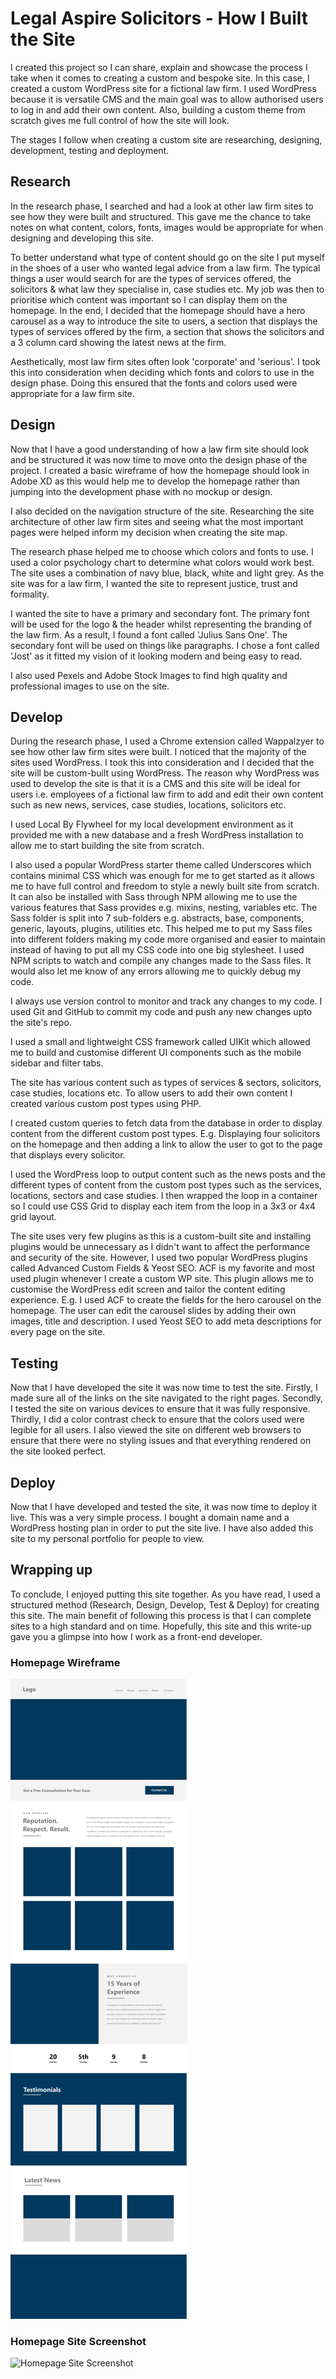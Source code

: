 # Legal Aspire Solicitors - How I Built the Site

I created this project so I can share, explain and showcase the process I take when it comes to creating a custom and bespoke site. In this case, I created a custom WordPress site for a fictional law firm. I used WordPress because it is versatile CMS and the main goal was to allow authorised users to log in and add their own content. Also, building a custom theme from scratch gives me full control of how the site will look.

The stages I follow when creating a custom site are researching, designing, development, testing and deployment.

## Research

In the research phase, I searched and had a look at other law firm sites to see how they were built and structured. This gave me the chance to take notes on what content, colors, fonts, images would be appropriate for when designing and developing this site.

To better understand what type of content should go on the site I put myself in the shoes of a user who wanted legal advice from a law firm. The typical things a user would search for are the types of services offered, the solicitors & what law they specialise in, case studies etc. My job was then to prioritise which content was important so I can display them on the homepage. In the end, I decided that the homepage should have a hero carousel as a way to introduce the site to users, a section that displays the types of services offered by the firm, a section that shows the solicitors and a 3 column card showing the latest news at the firm.

Aesthetically, most law firm sites often look 'corporate' and 'serious'. I took this into consideration when deciding which fonts and colors to use in the design phase. Doing this ensured that the fonts and colors used were appropriate for a law firm site.

## Design

Now that I have a good understanding of how a law firm site should look and be structured it was now time to move onto the design phase of the project. I created a basic wireframe of how the homepage should look in Adobe XD as this would help me to develop the homepage rather than jumping into the development phase with no mockup or design.

I also decided on the navigation structure of the site. Researching the site architecture of other law firm sites and seeing what the most important pages were helped inform my decision when creating the site map.

The research phase helped me to choose which colors and fonts to use. I used a color psychology chart to determine what colors would work best. The site uses a combination of navy blue, black, white and light grey. As the site was for a law firm, I wanted the site to represent justice, trust and formality.

I wanted the site to have a primary and secondary font. The primary font will be used for the logo & the header whilst representing the branding of the law firm. As a result, I found a font called 'Julius Sans One'. The secondary font will be used on things like paragraphs. I chose a font called 'Jost' as it fitted my vision of it looking modern and being easy to read.

I also used Pexels and Adobe Stock Images to find high quality and professional images to use on the site.

## Develop

During the research phase, I used a Chrome extension called Wappalzyer to see how other law firm sites were built. I noticed that the majority of the sites used WordPress. I took this into consideration and I decided that the site will be custom-built using WordPress. The reason why WordPress was used to develop the site is that it is a CMS and this site will be ideal for users i.e. employees of a fictional law firm to add and edit their own content such as new news, services, case studies, locations, solicitors etc.

I used Local By Flywheel for my local development environment as it provided me with a new database and a fresh WordPress installation to allow me to start building the site from scratch.

I also used a popular WordPress starter theme called Underscores which contains minimal CSS which was enough for me to get started as it allows me to have full control and freedom to style a newly built site from scratch. It can also be installed with Sass through NPM allowing me to use the various features that Sass provides e.g. mixins, nesting, variables etc. The Sass folder is split into 7 sub-folders e.g. abstracts, base, components, generic, layouts, plugins, utilities etc. This helped me to put my Sass files into different folders making my code more organised and easier to maintain instead of having to put all my CSS code into one big stylesheet. I used NPM scripts to watch and compile any changes made to the Sass files. It would also let me know of any errors allowing me to quickly debug my code.

I always use version control to monitor and track any changes to my code. I used Git and GitHub to commit my code and push any new changes upto the site's repo. 

I used a small and lightweight CSS framework called UIKit which allowed me to build and customise different UI components such as the mobile sidebar and filter tabs.

The site has various content such as types of services & sectors, solicitors, case studies, locations etc. To allow users to add their own content I created various custom post types using PHP.

I created custom queries to fetch data from the database in order to display content from the different custom post types. E.g. Displaying four solicitors on the homepage and then adding a link to allow the user to got to the page that displays every solicitor.

I used the WordPress loop to output content such as the news posts and the different types of content from the custom post types such as the services, locations, sectors and case studies. I then wrapped the loop in a container so I could use CSS Grid to display each item from the loop in a 3x3 or 4x4 grid layout.

The site uses very few plugins as this is a custom-built site and installing plugins would be unnecessary as I didn't want to affect the performance and security of the site. However, I used two popular WordPress plugins called Advanced Custom Fields & Yeost SEO. ACF is my favorite and most used plugin whenever I create a custom WP site. This plugin allows me to customise the WordPress edit screen and tailor the content editing experience. E.g. I used ACF to create the fields for the hero carousel on the homepage. The user can edit the carousel slides by adding their own images, title and description. I used Yeost SEO to add meta descriptions for every page on the site.

## Testing

Now that I have developed the site it was now time to test the site. Firstly, I made sure all of the links on the site navigated to the right pages. Secondly, I tested the site on various devices to ensure that it was fully responsive. Thirdly, I did a color contrast check to ensure that the colors used were legible for all users. I also viewed the site on different web browsers to ensure that there were no styling issues and that everything rendered on the site looked perfect.

## Deploy

Now that I have developed and tested the site, it was now time to deploy it live. This was a very simple process. I bought a domain name and a WordPress hosting plan in order to put the site live. I have also added this site to my personal portfolio for people to view.

## Wrapping up

To conclude, I enjoyed putting this site together. As you have read, I used a structured method (Research, Design, Develop, Test & Deploy) for creating this site. The main benefit of following this process is that I can complete sites to a high standard and on time. Hopefully, this site and this write-up gave you a glimpse into how I work as a front-end developer.

### Homepage Wireframe
![Homepage Wireframe Screenshot](https://github.com/mo-rob-1/legal-aspire-solicitors/blob/main/images/las-homepage-wireframe-screenshot.jpg?raw=true)

### Homepage Site Screenshot
![Homepage Site Screenshot](https://github.com/mo-rob-1/legal-aspire-solicitors/blob/main/images/las-homepage-screenshot.png?raw=true)
